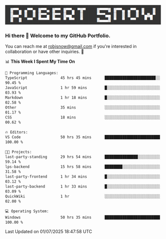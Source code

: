<img alt="myname" src="assets/name.png" />

### Hi there 👋 Welcome to my GitHub Portfolio.
You can reach me at robjsnow@gmail.com if you're interested in collaboration or have other inquiries.  :briefcase:



<!--START_SECTION:waka-->
📊 **This Week I Spent My Time On** 

```text
💬 Programming Languages: 
TypeScript               45 hrs 45 mins      ███████████████████████░░   90.45 % 
JavaScript               1 hr 59 mins        █░░░░░░░░░░░░░░░░░░░░░░░░   03.93 % 
Markdown                 1 hr 18 mins        █░░░░░░░░░░░░░░░░░░░░░░░░   02.58 % 
Other                    35 mins             ░░░░░░░░░░░░░░░░░░░░░░░░░   01.17 % 
CSS                      18 mins             ░░░░░░░░░░░░░░░░░░░░░░░░░   00.62 % 

🔥 Editors: 
VS Code                  50 hrs 35 mins      █████████████████████████   100.00 % 

🐱‍💻 Projects: 
last-party-standing      29 hrs 54 mins      ███████████████░░░░░░░░░░   59.14 % 
lps-backend              15 hrs 58 mins      ████████░░░░░░░░░░░░░░░░░   31.58 % 
last-party-frontend      1 hr 34 mins        █░░░░░░░░░░░░░░░░░░░░░░░░   03.12 % 
last-party-backend       1 hr 33 mins        █░░░░░░░░░░░░░░░░░░░░░░░░   03.09 % 
QuickWiki                1 hr                ░░░░░░░░░░░░░░░░░░░░░░░░░   02.00 % 

💻 Operating System: 
Windows                  50 hrs 35 mins      █████████████████████████   100.00 % 
```


 Last Updated on 01/07/2025 18:47:58 UTC
<!--END_SECTION:waka-->

<!--
**robjsnow/robjsnow** is a ✨ _special_ ✨ repository because its `README.md` (this file) appears on your GitHub profile.

Here are some ideas to get you started:

- 🔭 I’m currently working on ...
- 🌱 I’m currently learning ...
- 👯 I’m looking to collaborate on ...
- 🤔 I’m looking for help with ...
- 💬 Ask me about ...
- 📫 How to reach me: ...
- 😄 Pronouns: ...
- ⚡ Fun fact: ...
-->

